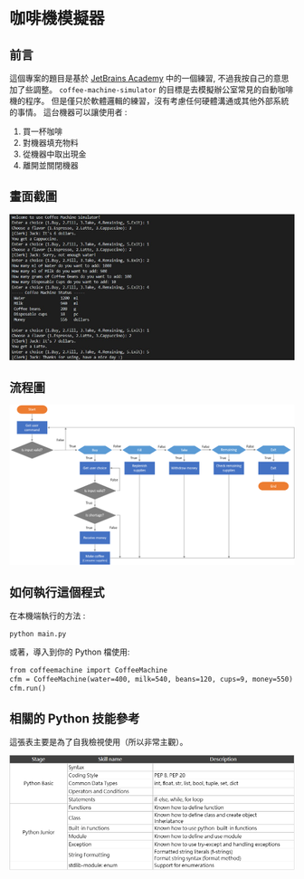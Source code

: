 # 咖啡機模擬器

## 前言
這個專案的題目是基於 [JetBrains Academy](https://hyperskill.org/projects/68) 中的一個練習, 不過我按自己的意思加了些調整。
`coffee-machine-simulator` 的目標是去模擬辦公室常見的自動咖啡機的程序。
但是僅只於軟體邏輯的練習，沒有考慮任何硬體溝通或其他外部系統的事情。
這台機器可以讓使用者 :
1. 買一杯咖啡
2. 對機器填充物料
3. 從機器中取出現金
4. 離開並關閉機器

## 畫面截圖
![initial](img/demo.jpg)

## 流程圖

![initial](img/flow_chart.png)

## 如何執行這個程式
在本機端執行的方法 :
```
python main.py
```
或著，導入到你的 Python 檔使用:
```
from coffeemachine import CoffeeMachine
cfm = CoffeeMachine(water=400, milk=540, beans=120, cups=9, money=550)
cfm.run()
```

## 相關的 Python 技能參考
這張表主要是為了自我檢視使用（所以非常主觀）。

![initial](img/skill_list.png)
